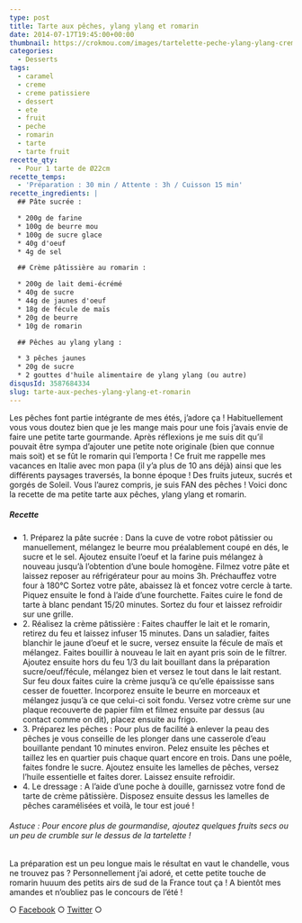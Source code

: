```yaml
---
type: post
title: Tarte aux pêches, ylang ylang et romarin
date: 2014-07-17T19:45:00+00:00
thumbnail: https://crokmou.com/images/tartelette-peche-ylang-ylang-creme-romarin.jpg
categories:
  - Desserts
tags:
  - caramel
  - creme
  - creme patissiere
  - dessert
  - ete
  - fruit
  - peche
  - romarin
  - tarte
  - tarte fruit
recette_qty:
  - Pour 1 tarte de Ø22cm
recette_temps:
  - 'Préparation : 30 min / Attente : 3h / Cuisson 15 min'
recette_ingredients: |
  ## Pâte sucrée :

  * 200g de farine
  * 100g de beurre mou
  * 100g de sucre glace
  * 40g d'oeuf
  * 4g de sel

  ## Crème pâtissière au romarin :

  * 200g de lait demi-écrémé
  * 40g de sucre
  * 44g de jaunes d'oeuf
  * 18g de fécule de maïs
  * 20g de beurre
  * 10g de romarin

  ## Pêches au ylang ylang :

  * 3 pêches jaunes
  * 20g de sucre
  * 2 gouttes d'huile alimentaire de ylang ylang (ou autre)
disqusId: 3587684334
slug: tarte-aux-peches-ylang-ylang-et-romarin
---
```


Les pêches font partie intégrante de mes étés, j’adore ça ! Habituellement vous vous doutez bien que je les mange mais pour une fois j’avais envie de faire une petite tarte gourmande. Après réflexions je me suis dit qu’il pouvait être sympa d’ajouter une petite note originale (bien que connue mais soit) et se fût le romarin qui l’emporta ! Ce fruit me rappelle mes vacances en Italie avec mon papa (il y’a plus de 10 ans déjà) ainsi que les différents paysages traversés, la bonne époque ! Des fruits juteux, sucrés et gorgés de Soleil. Vous l’aurez compris, je suis FAN des pêches ! Voici donc la recette de ma petite tarte aux pêches, ylang ylang et romarin.

##### Recette

* 1\. Préparez la pâte sucrée : Dans la cuve de votre robot pâtissier ou manuellement, mélangez le beurre mou préalablement coupé en dés, le sucre et le sel. Ajoutez ensuite l’oeuf et la farine puis mélangez à nouveau jusqu’à l’obtention d’une boule homogène. Filmez votre pâte et laissez reposer au réfrigérateur pour au moins 3h. Préchauffez votre four à 180°C Sortez votre pâte, abaissez là et foncez votre cercle à tarte. Piquez ensuite le fond à l’aide d’une fourchette. Faites cuire le fond de tarte à blanc pendant 15/20 minutes. Sortez du four et laissez refroidir sur une grille.
* 2\. Réalisez la crème pâtissière : Faites chauffer le lait et le romarin, retirez du feu et laissez infuser 15 minutes. Dans un saladier, faites blanchir le jaune d’oeuf et le sucre, versez ensuite la fécule de maïs et mélangez. Faites bouillir à nouveau le lait en ayant pris soin de le filtrer. Ajoutez ensuite hors du feu 1/3 du lait bouillant dans la préparation sucre/oeuf/fécule, mélangez bien et versez le tout dans le lait restant. Sur feu doux faites cuire la crème jusqu’à ce qu’elle épaississe sans cesser de fouetter. Incorporez ensuite le beurre en morceaux et mélangez jusqu’à ce que celui-ci soit fondu. Versez votre crème sur une plaque recouverte de papier film et filmez ensuite par dessus (au contact comme on dit), placez ensuite au frigo.
* 3\. Préparez les pêches : Pour plus de facilité à enlever la peau des pêches je vous conseille de les plonger dans une casserole d’eau bouillante pendant 10 minutes environ. Pelez ensuite les pêches et taillez les en quartier puis chaque quart encore en trois. Dans une poêle, faites fondre le sucre. Ajoutez ensuite les lamelles de pêches, versez l’huile essentielle et faites dorer. Laissez ensuite refroidir.
* 4\. Le dressage : A l’aide d’une poche à douille, garnissez votre fond de tarte de crème pâtissière. Disposez ensuite dessus les lamelles de pêches caramélisées et voilà, le tour est joué !

###### Astuce : Pour encore plus de gourmandise, ajoutez quelques fruits secs ou un peu de crumble sur le dessus de la tartelette !

La préparation est un peu longue mais le résultat en vaut le chandelle, vous ne trouvez pas ? Personnellement j’ai adoré, et cette petite touche de romarin huuum des petits airs de sud de la France tout ça ! A bientôt mes amandes et n’oubliez pas le concours de l’été !

○ [Facebook](https://www.facebook.com/crokmou.blog) ○ [Twitter](https://twitter.com/Crokmou) ○